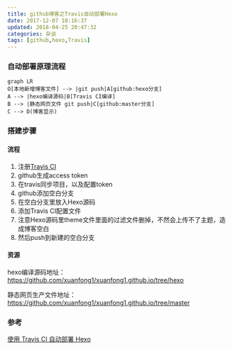 ```yaml
---
title: github博客之Travis自动部署Hexo
date: 2017-12-07 18:16:37
updated: 2018-04-25 20:47:32categories: 杂谈
tags: [github,hexo,Travis]
---
```


### 自动部署原理流程

```mermaid
graph LR
O[本地新增博客文件] --> |git push|A[github:hexo分支] 
A --> |hexo编译源码|B[Travis CI编译]
B --> |静态网页文件 git push|C[github:master分支]
C --> D(博客显示)
```



### 搭建步骤

#### 流程



1. 注册[Travis CI](https://travis-ci.org/)
2. github生成access token
3. 在travis同步项目，以及配置token
4. github添加空白分支
5. 在空白分支里放入Hexo源码
6. 添加Travis CI配置文件
7. 注意Hexo源码里theme文件里面的过滤文件删掉，不然会上传不了主题，造成博客空白
8. 然后push到新建的空白分支

#### 资源

hexo编译源码地址：https://github.com/xuanfong1/xuanfong1.github.io/tree/hexo

静态网页生产文件地址：https://github.com/xuanfong1/xuanfong1.github.io/tree/master

### 参考

[使用 Travis CI 自动部署 Hexo](http://www.jianshu.com/p/5e74046e7a0f)